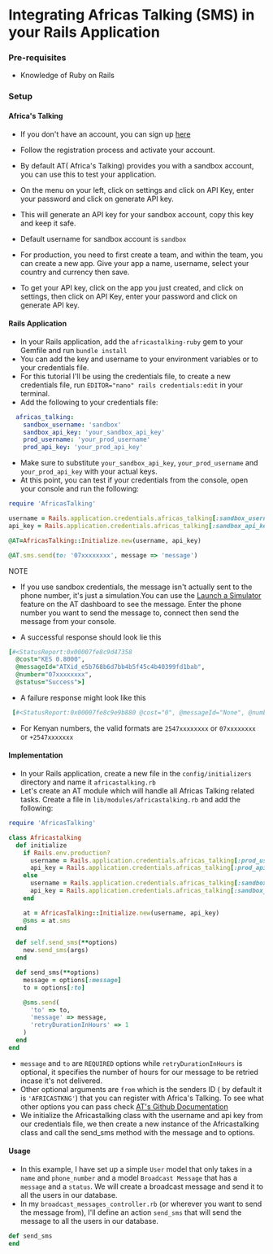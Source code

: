 # Integrating Africas Talking (SMS) in your Rails Application

### Pre-requisites
- Knowledge of Ruby on Rails

### Setup

#### Africa's Talking

- If you don't have an account, you can sign up [here](https://account.africastalking.com/auth/register)
- Follow the registration process and activate your account.
- By default AT( Africa's Talking) provides you with a sandbox account, you can use this to test your application.
- On the menu on your left, click on settings and click on API Key, enter your password and click on generate API key.
- This will generate an API key for your sandbox account, copy this key and keep it safe.
- Default username for sandbox account is `sandbox`

- For production, you need to first create a team, and within the team, you can create a new app. Give your app a name, username, select your country and currency then save.
- To get your API key, click on the app you just created, and click on settings, then click on API Key, enter your password and click on generate API key.

#### Rails Application

- In your Rails application, add the `africastalking-ruby` gem to your Gemfile and run `bundle install`
- You can add the key and username to your environment variables or to your credentials file.
- For this tutorial I'll be using the credentials file, to create a new credentials file, run `EDITOR="nano" rails credentials:edit` in your terminal.
- Add the following to your credentials file:

```yml
  africas_talking:
    sandbox_username: 'sandbox'
    sandbox_api_key: 'your_sandbox_api_key'
    prod_username: 'your_prod_username'
    prod_api_key: 'your_prod_api_key'
```

- Make sure to substitute `your_sandbox_api_key`, `your_prod_username` and `your_prod_api_key` with your actual keys.
- At this point, you can test if your credentials from the console, open your console and run the following:

```ruby
require 'AfricasTalking'

username = Rails.application.credentials.africas_talking[:sandbox_username]
api_key = Rails.application.credentials.africas_talking[:sandbox_api_key]

@AT=AfricasTalking::Initialize.new(username, api_key)

@AT.sms.send(to: '07xxxxxxxx', message => 'message')
```
NOTE
- If you use sandbox credentials, the message isn't actually sent to the phone number, it's just a simulation.You can use the [Launch a Simulator](https://developers.africastalking.com/simulator) feature on the AT dashboard to see the message. Enter the phone number you want to send the message to, connect then send the message from your console.

- A successful response should look lie this
```ruby
[#<StatusReport:0x00007fe8c9d47358
  @cost="KES 0.8000",
  @messageId="ATXid_e5b768b6d7bb4b5f45c4b40399fd1bab",
  @number="07xxxxxxxx",
  @status="Success">]
```
- A failure response might look like this
```ruby
 [#<StatusReport:0x00007fe8c9e9b880 @cost="0", @messageId="None", @number="7xxxxxxxx", @status="InvalidPhoneNumber">]
```
- For Kenyan numbers, the valid formats are `2547xxxxxxxx` or `07xxxxxxxx` or `+2547xxxxxxx`

#### Implementation

- In your Rails application, create a new file in the `config/initializers` directory and name it `africastalking.rb`
- Let's create an AT module which will handle all Africas Talking related tasks. Create a file in `lib/modules/africastalking.rb` and add the following:

```ruby
require 'AfricasTalking'

class Africastalking
  def initialize
    if Rails.env.production?
      username = Rails.application.credentials.africas_talking[:prod_username]
      api_key = Rails.application.credentials.africas_talking[:prod_api_key]
    else
      username = Rails.application.credentials.africas_talking[:sandbox_username]
      api_key = Rails.application.credentials.africas_talking[:sandbox_api_key]
    end

    at = AfricasTalking::Initialize.new(username, api_key)
    @sms = at.sms
  end

  def self.send_sms(**options)
    new.send_sms(args)
  end

  def send_sms(**options)
    message = options[:message]
    to = options[:to]

    @sms.send(
      'to' => to,
      'message' => message,
      'retryDurationInHours' => 1
    )
  end
end
```
- `message` and `to` are `REQUIRED` options while `retryDurationInHours` is optional, it specifies the number of hours for our message to be retried incase it's not delivered.
- Other optional arguments are `from` which is the senders ID ( by default it is  `'AFRICASTKNG'`) that you can register with Africa's Talking. To see what other options you can pass check [AT's Github Documentation](https://github.com/AfricasTalkingLtd/africastalking-ruby)
- We initialize the Africastalking class with the username and api key from our credentials file, we then create a new instance of the Africastalking class and call the send_sms method with the message and to options.

#### Usage

- In this example, I have set up a simple `User` model that only takes in a `name` and `phone_number` and a model `Broadcast Message` that has a `message` and a `status`. We will create a broadcast message and send it to all the users in our database.
- In my `broadcast_messages_controller.rb` (or wherever you want to send the message from), I'll define an action `send_sms` that will send the message to all the users in our database.

```ruby
def send_sms
end
```


